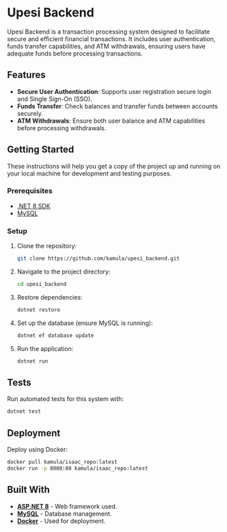 # Upesi Backend

Upesi Backend is a transaction processing system designed to facilitate secure and efficient financial transactions. It includes user authentication, funds transfer capabilities, and ATM withdrawals, ensuring users have adequate funds before processing transactions.

## Features

- **Secure User Authentication**: Supports user registration secure login and Single Sign-On (SSO).
- **Funds Transfer**: Check balances and transfer funds between accounts securely.
- **ATM Withdrawals**: Ensure both user balance and ATM capabilities before processing withdrawals.

## Getting Started

These instructions will help you get a copy of the project up and running on your local machine for development and testing purposes.

### Prerequisites

- [.NET 8 SDK](https://dotnet.microsoft.com/en-us/download/dotnet/8.0)
- [MySQL](https://www.mysql.com/downloads/)

### Setup

1. Clone the repository:
   ```bash
   git clone https://github.com/kamula/upesi_backend.git
   ```
2. Navigate to the project directory:
   ```bash
   cd upesi_backend
   ```
3. Restore dependencies:
   ```bash
   dotnet restore
   ```
4. Set up the database (ensure MySQL is running):
   ```bash
   dotnet ef database update
   ```
5. Run the application:
   ```bash
   dotnet run
   ```

## Tests

Run automated tests for this system with:
```bash
dotnet test
```

## Deployment

Deploy using Docker:
```bash
docker pull kamula/isaac_repo:latest
docker run -p 8080:80 kamula/isaac_repo:latest
```

## Built With

- **[ASP.NET 8](https://dotnet.microsoft.com/apps/aspnet)** - Web framework used.
- **[MySQL](https://www.mysql.com/)** - Database management.
- **[Docker](https://www.docker.com/)** - Used for deployment.


```

